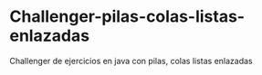 # Challenger-pilas-colas-listas-enlazadas
Challenger de ejercicios en java con pilas, colas listas enlazadas
